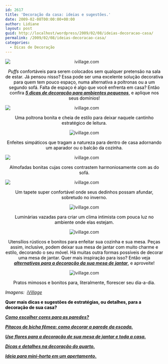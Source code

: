 ```yaml
---
id: 2617
title: 'Decoração da casa: ideias e sugestões.'
date: 2009-02-08T00:00:00+00:00
author: Lidiane
layout: post
guid: http://localhost/wordpress/2009/02/08/ideias-decoracao-casa/
permalink: /2009/02/08/ideias-decoracao-casa/
categories:
  - Dicas de Decoração
---
```

<p style="text-align: center;">
  <img class="aligncenter" style="display: block; float: none; margin-left: auto; margin-right: auto;" title="ivillage.com" src="http://i.ivillage.com/HH/slideshows/Susanna_Salk/cozy_decor/WE09A166i.jpg" alt="ivillage.com" />
</p>

<p style="text-align: center;">
  <span style="color: #000000;"><em>Puffs</em> confortáveis para serem colocados sem qualquer pretensão na sala de estar. Já pensou nisso? Essa pode ser uma excelente solução decorativa para quem tem pouco espaço, numa alternativa a poltronas ou a um segundo sofá. Falta de espaço é algo que você enfrenta em casa? Então confira <strong><em><a href="http://www.trololodemulher.com.br/2009/06/03/decoracao-espacos-pequenos/" target="_self">5 dicas de decoração para ambientes pequenos</a></em></strong>, e aplique nos seus domínios!</span>
</p>

<p style="text-align: center;">
  <img class="aligncenter" style="display: block; float: none; margin-left: auto; margin-right: auto;" title="ivillage.com" src="http://i.ivillage.com/HH/slideshows/Susanna_Salk/cozy_decor/WE09A203i.jpg" alt="ivillage.com" />
</p>

<p style="text-align: center;">
  <span style="color: #000000;">Uma poltrona bonita e cheia de estilo para deixar naquele cantinho estratégico de leitura.</span>
</p>

<p style="text-align: center;">
  <img class="aligncenter" title="ivillage.com" src="http://i.ivillage.com/HH/slideshows/Susanna_Salk/cozy_decor/canaries.jpg" alt="ivillage.com" />
</p>

<p style="text-align: center;">
  <span style="color: #000000;">Enfeites simpáticos que tragam a natureza para dentro de casa adornando um aparador ou o balcão da cozinha.</span>
</p>

<p style="text-align: center;">
  <img class="aligncenter" style="display: block; float: none; margin-left: auto; margin-right: auto;" title="ivillage.com" src="http://i.ivillage.com/HH/slideshows/Susanna_Salk/cozy_decor/ballardpillows.jpg" alt="ivillage.com" />
</p>

<p style="text-align: center;">
  <span style="color: #000000;">Almofadas bonitas cujas cores contrastem harmoniosamente com as do sofá.</span>
</p>

<p style="text-align: center;">
  <img class="aligncenter" style="display: block; float: none; margin-left: auto; margin-right: auto;" title="ivillage.com" src="http://i.ivillage.com/HH/slideshows/Susanna_Salk/cozy_decor/WH09A324i.jpg" alt="ivillage.com" />
</p>

<p style="text-align: center;">
  <span style="color: #000000;">Um tapete super confortável onde seus dedinhos possam afundar, sobretudo no inverno.</span>
</p>

<p style="text-align: center;">
  <img class="aligncenter" title="ivillage.com" src="http://i.ivillage.com/HH/slideshows/Susanna_Salk/cozy_decor/WE09A305.jpg" alt="ivillage.com" />
</p>

<p style="text-align: center;">
  <span style="color: #000000;">Luminárias vazadas para criar um clima intimista com pouca luz no ambiente onde elas estejam.</span>
</p>

<p style="text-align: center;">
  <img class="aligncenter" title="ivillage.com" src="http://i.ivillage.com/HH/slideshows/Susanna_Salk/cozy_decor/WE09A404.jpg" alt="ivillage.com" />
</p>

<p style="text-align: center;">
  <span style="color: #000000;">Utensílios rústicos e bonitos para enfeitar sua cozinha e sua mesa. Peças assim, inclusive, podem deixar sua mesa de jantar com muito charme e estilo, decorando o seu móvel. Há muitas outra formas possíveis de decorar uma mesa de jantar. Quer mais inspiração para isso? Então veja <strong><em><a href="http://www.trololodemulher.com.br/2009/02/11/decoracao-mesa-sala-jantar/" target="_self">alternativas para a decoração da sua mesa de jantar</a></em></strong>, e aproveite!</span>
</p>

<p style="text-align: center;">
  <img class="aligncenter" title="ivillage.com" src="http://i.ivillage.com/HH/slideshows/Susanna_Salk/cozy_decor/Recherche-DEssert-PLates.jpg" alt="ivillage.com" />
</p>

<p style="text-align: center;">
  <span style="color: #000000;">Pratos mimosos e bonitos para, literalmente, florescer seu dia-a-dia.</span>
</p>

<span style="color: #000000;"><em>Imagens:  </em><a href="http://www.ivillage.com/" target="_blank"><em>iVillage</em></a></span>

<span style="color: #000000;"><strong>Quer mais dicas e sugestões de estratégias, ou detalhes, para a decoração de sua casa?</strong></span>

<span style="color: #000000;"><strong><em><a href="http://www.trololodemulher.com.br/2010/05/31/cores-para-parede/" target="_self">Como escolher cores para as paredes?</a></em></strong></span>

<span style="color: #000000;"><strong><em><a href="http://www.trololodemulher.com.br/2010/05/24/como-decorar-parede-escada/" target="_self">Pitacos de bicha fêmea: como decorar a parede da escada.</a></em></strong></span>

<span style="color: #000000;"><strong><em><a href="http://www.trololodemulher.com.br/2009/10/16/flores-decoracao/" target="_self">Use flores para a decoração de sua mesa de jantar e toda a casa.</a></em></strong></span>

<span style="color: #000000;"><strong><em><a href="http://www.trololodemulher.com.br/2009/10/01/dicas-decoracao-quarto/" target="_self">Dicas e detalhes na decoração do quarto.</a></em></strong></span>

<span style="color: #000000;"><strong><em><a href="http://www.trololodemulher.com.br/2009/08/24/horta-para-apartamento/" target="_self">Ideia para mini-horta em um apertamento.</a></em></strong></span>

**<span style="color: #800080;"> </span>**